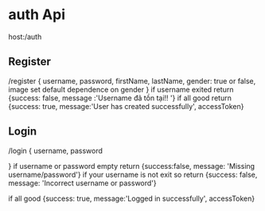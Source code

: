 # auth Api
host:/auth

## Register
/register
{
    username,
    password,
    firstName,
    lastName,
    gender: true or false,
    image set default dependence on gender
} 
if username exited return  {success: false, message :'Username đã tồn tại!! '}
if all good return {success: true, message:'User has created successfully', accessToken}

## Login
/login
{
    username,
    password
 
} 
if username or password empty return {success:false, message: 'Missing username/password'}
if your username is not exit so return {success: false, message: 'Incorrect username or password'}

if all good {success: true, message:'Logged in successfully', accessToken}
